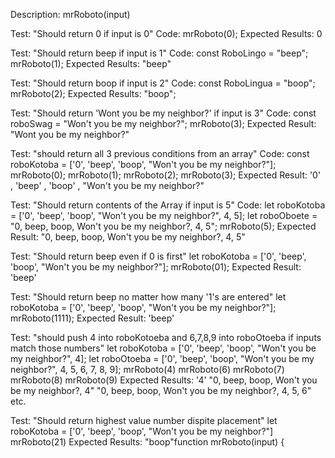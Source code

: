 Description: mrRoboto(input)

Test: "Should return 0 if input is 0"
Code:
mrRoboto(0);
Expected Results: 0

Test: "Should return beep if input is 1"
Code:
const RoboLingo = "beep";
mrRoboto(1);
Expected Results: "beep"

Test: "Should return boop if input is 2"
Code:
const RoboLingua = "boop";
mrRoboto(2);
Expected Results: "boop";

Test: "Should return 'Wont you be my neighbor?' if input is 3"
Code:
const roboSwag = "Won't you be my neighbor?";
mrRoboto(3);
Expected Result: "Wont you be my neighbor?"

Test: "should return all 3 previous conditions from an array"
Code:
const roboKotoba = ['0', 'beep', 'boop', "Won't you be my neighbor?"];
mrRoboto(0);
mrRoboto(1);
mrRoboto(2);
mrRoboto(3);
Expected Result: '0' , 'beep' , 'boop' , "Won't you be my neighbor?"

Test: "Should return contents of the Array if input is 5"
Code:
let roboKotoba = ['0', 'beep', 'boop', "Won't you be my neighbor?", 4, 5];
let roboOboete = "0, beep, boop, Won't you be my neighbor?, 4, 5";
mrRoboto(5);
Expected Result: "0, beep, boop, Won't you be my neighbor?, 4, 5"

Test: "Should return beep even if 0 is first"
let roboKotoba = ['0', 'beep', 'boop', "Won't you be my neighbor?"];
mrRoboto(01);
Expected Result: 'beep'

Test: "Should return beep no matter how many '1's are entered"
let roboKotoba = ['0', 'beep', 'boop', "Won't you be my neighbor?"];
mrRoboto(1111);
Expected Result: 'beep'

Test: "should push 4 into roboKotoeba and 6,7,8,9 into roboOtoeba if inputs match those numbers"
let roboKotoba = ['0', 'beep', 'boop', "Won't you be my neighbor?", 4];
let roboOtoeba = ['0', 'beep', 'boop', "Won't you be my neighbor?", 4, 5, 6, 7, 8, 9];
mrRoboto(4)
mrRoboto(6)
mrRoboto(7)
mrRoboto(8)
mrRoboto(9)
Expected Results: '4' "0, beep, boop, Won't you be my neighbor?, 4" "0, beep, boop, Won't you be my neighbor?, 4, 5, 6" etc.

Test: "Should return highest value number dispite placement"
let roboKotoba = ['0', 'beep', 'boop', "Won't you be my neighbor?"]
mrRoboto(21)
Expected Results: "boop"function mrRoboto(input) {

